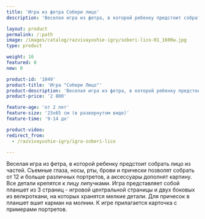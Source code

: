 ```yaml
---
title: 'Игра из фетра Собери лицо'
description: 'Веселая игра из фетра, в которой ребенку предстоит собрать лицо из частей. Съемные детали на липучках позволят собрать от 12 и больше различных портретов.'

layout: product
permalink: /:path
image: /images/catalog/razvivayushie-igry/soberi-lico-01_1600w.jpg
type: product

weight: 16
featured: 0
new: 0

product-id: '1049'
product-title: 'Игра "Собери Лицо"'
product-description: 'Веселая игра из фетра, в которой ребенку предстоит собрать лицо из частей. Съемные глаза, носы, рты, брови и прически позволят собрать от 12 и больше различных портретов, а аксессуары дополнят картину. Все детали крепятся к лицу липучками. Игра представляет собой планшет из 3 страниц - игровой центральной страницы и двух боковых из велкроткани, на которых хранятся мелкие детали. Для причесок в планшет вшит карман на молнии. К игре прилагается карточка с примерами портретов.'
product-price: '2 800'

feature-age: 'от 2 лет'
feature-size: '23х65 см (в развернутом виде)'
feature-time: '9-14 дн'

product-video: 
redirect_from:
  - /razvivayushie-igry/igra-soberi-lico

---
```

Веселая игра из фетра, в которой ребенку предстоит собрать лицо из частей. Съемные глаза, носы, рты, брови и прически позволят собрать от 12 и больше различных портретов, а аксессуары дополнят картину. Все детали крепятся к лицу липучками. Игра представляет собой планшет из 3 страниц - игровой центральной страницы и двух боковых из велкроткани, на которых хранятся мелкие детали. Для причесок в планшет вшит карман на молнии. К игре прилагается карточка с примерами портретов.